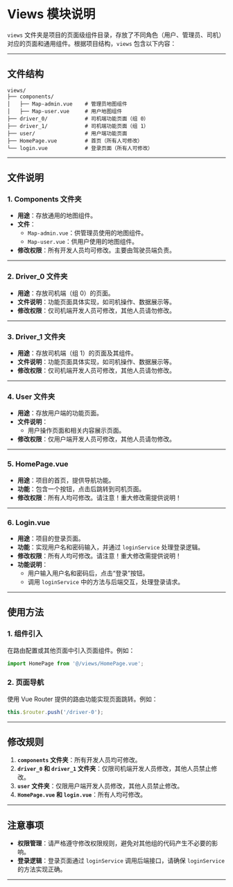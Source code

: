 # Views 模块说明

`views` 文件夹是项目的页面级组件目录，存放了不同角色（用户、管理员、司机）对应的页面和通用组件。根据项目结构，`views` 包含以下内容：

---

## 文件结构

```
views/
├── components/
│   ├── Map-admin.vue    # 管理员地图组件
│   ├── Map-user.vue     # 用户地图组件
├── driver_0/            # 司机端功能页面（组 0）
├── driver_1/            # 司机端功能页面（组 1）
├── user/                # 用户端功能页面
├── HomePage.vue         # 首页（所有人可修改）
└── login.vue            # 登录页面（所有人可修改）
```

---

## 文件说明

### **1. Components 文件夹**
- **用途**：存放通用的地图组件。
- **文件**：
  - `Map-admin.vue`：供管理员使用的地图组件。
  - `Map-user.vue`：供用户使用的地图组件。
- **修改权限**：所有开发人员均可修改。主要由驾驶员端负责。

---

### **2. Driver_0 文件夹**
- **用途**：存放司机端（组 0）的页面。
- **文件说明**：功能页面具体实现，如司机操作、数据展示等。
- **修改权限**：仅司机端开发人员可修改，其他人员请勿修改。

---

### **3. Driver_1 文件夹**
- **用途**：存放司机端（组 1）的页面及其组件。
- **文件说明**：功能页面具体实现，如司机操作、数据展示等。
- **修改权限**：仅司机端开发人员可修改，其他人员请勿修改。

---

### **4. User 文件夹**
- **用途**：存放用户端的功能页面。
- **文件说明**：
  - 用户操作页面和相关内容展示页面。
- **修改权限**：仅用户端开发人员可修改，其他人员请勿修改。

---

### **5. HomePage.vue**
- **用途**：项目的首页，提供导航功能。
- **功能**：包含一个按钮，点击后跳转到司机页面。
- **修改权限**：所有人均可修改。请注意！重大修改需提供说明！

---

### **6. Login.vue**
- **用途**：项目的登录页面。
- **功能**：实现用户名和密码输入，并通过 `loginService` 处理登录逻辑。
- **修改权限**：所有人均可修改。请注意！重大修改需提供说明！
- **功能说明**：
  - 用户输入用户名和密码后，点击“登录”按钮。
  - 调用 `loginService` 中的方法与后端交互，处理登录请求。

---

## 使用方法

### **1. 组件引入**
在路由配置或其他页面中引入页面组件。例如：
```javascript
import HomePage from '@/views/HomePage.vue';
```

### **2. 页面导航**
使用 Vue Router 提供的路由功能实现页面跳转。例如：
```javascript
this.$router.push('/driver-0');
```

---

## 修改规则

1. **`components` 文件夹**：所有开发人员均可修改。
2. **`driver_0` 和 `driver_1` 文件夹**：仅限司机端开发人员修改，其他人员禁止修改。
3. **`user` 文件夹**：仅限用户端开发人员修改，其他人员禁止修改。
4. **`HomePage.vue` 和 `login.vue`**：所有人均可修改。

---

## 注意事项

- **权限管理**：请严格遵守修改权限规则，避免对其他组的代码产生不必要的影响。
- **登录逻辑**：登录页面通过 `loginService` 调用后端接口，请确保 `loginService` 的方法实现正确。

---